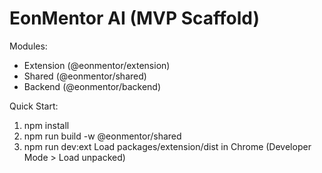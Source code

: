 # EonMentor AI (MVP Scaffold)

Modules:
- Extension (@eonmentor/extension)
- Shared (@eonmentor/shared)
- Backend (@eonmentor/backend)

Quick Start:
1. npm install
2. npm run build -w @eonmentor/shared
3. npm run dev:ext
Load packages/extension/dist in Chrome (Developer Mode > Load unpacked)
